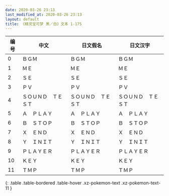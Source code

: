 ```yaml
---
date: 2020-03-26 23:13
last_modified_at: 2020-03-26 23:13
layout: default
title: 《精灵宝可梦 黑／白》文本 1-175
---
```

| 编号 | 中文 | 日文假名 | 日文汉字 |
| ---- | ---- | ---- | --- |
| 0 | ＢＧＭ | ＢＧＭ | ＢＧＭ |
| 1 | ＭＥ | ＭＥ | ＭＥ |
| 2 | ＳＥ | ＳＥ | ＳＥ |
| 3 | ＰＶ | ＰＶ | ＰＶ |
| 4 | ＳＯＵＮＤ　ＴＥＳＴ | ＳＯＵＮＤ　ＴＥＳＴ | ＳＯＵＮＤ　ＴＥＳＴ |
| 5 | Ａ　ＰＬＡＹ | Ａ　ＰＬＡＹ | Ａ　ＰＬＡＹ |
| 6 | Ｂ　ＳＴＯＰ | Ｂ　ＳＴＯＰ | Ｂ　ＳＴＯＰ |
| 7 | Ｘ　ＥＮＤ | Ｘ　ＥＮＤ | Ｘ　ＥＮＤ |
| 8 | Ｙ　ＩＮＩＴ | Ｙ　ＩＮＩＴ | Ｙ　ＩＮＩＴ |
| 9 | ＰＬＡＹＥＲ | ＰＬＡＹＥＲ | ＰＬＡＹＥＲ |
| 10 | ＫＥＹ | ＫＥＹ | ＫＥＹ |
| 11 | ＴＭＰ | ＴＭＰ | ＴＭＰ |
{: .table .table-bordered .table-hover .xz-pokemon-text .xz-pokemon-text-11 }